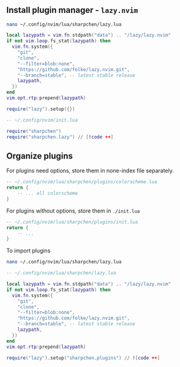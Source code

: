 #

## Install plugin manager - `lazy.nvim`

```bash
nano ~/.config/nvim/lua/sharpchen/lazy.lua
```

```lua
local lazypath = vim.fn.stdpath("data") .. "/lazy/lazy.nvim"
if not vim.loop.fs_stat(lazypath) then
  vim.fn.system({
    "git",
    "clone",
    "--filter=blob:none",
    "https://github.com/folke/lazy.nvim.git",
    "--branch=stable", -- latest stable release
    lazypath,
  })
end
vim.opt.rtp:prepend(lazypath)

require("lazy").setup({})
```

```lua
-- ~/.config/nvim/init.lua

require("sharpchen")
require("sharpchen.lazy") // [!code ++]
```

## Organize plugins

For plugins need options, store them in none-index file separately.

```lua
-- ~/.config/nvim/lua/sharpchen/plugins/colorscheme.lua
return {
    -- ... all colorscheme
}
```

For plugins without options, store them in `./init.lua`

```lua
-- ~/.config/nvim/lua/sharpchen/plugins/init.lua
return {
    -- ...
}
```

To import plugins

```bash
nano ~/.config/nvim/lua/sharpchen/lazy.lua
```

```lua
-- ~/.config/nvim/lua/sharpchen/lazy.lua

local lazypath = vim.fn.stdpath("data") .. "/lazy/lazy.nvim"
if not vim.loop.fs_stat(lazypath) then
  vim.fn.system({
    "git",
    "clone",
    "--filter=blob:none",
    "https://github.com/folke/lazy.nvim.git",
    "--branch=stable", -- latest stable release
    lazypath,
  })
end
vim.opt.rtp:prepend(lazypath)

require("lazy").setup("sharpchen.plugins") // ![code ++]
```
